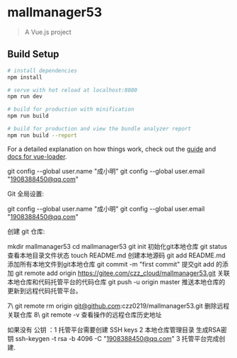 # mallmanager53

> A Vue.js project

## Build Setup

``` bash
# install dependencies
npm install

# serve with hot reload at localhost:8080
npm run dev

# build for production with minification
npm run build

# build for production and view the bundle analyzer report
npm run build --report
```

For a detailed explanation on how things work, check out the [guide](http://vuejs-templates.github.io/webpack/) and [docs for vue-loader](http://vuejs.github.io/vue-loader).

git config --global user.name "成小明"
git config --global user.email "1908388450@qq.com"


Git 全局设置:

git config --global user.name "成小明"
git config --global user.email "1908388450@qq.com"

创建 git 仓库:

mkdir mallmanager53
cd mallmanager53
git init    初始化git本地仓库
git status     查看本地目录文件状态
touch README.md     创建本地源码
git add README.md   添加所有本地文件到git本地仓库
git commit -m "first commit"    提交git add 的添加
git remote add origin https://gitee.com/czz_cloud/mallmanager53.git     关联本地仓库和代码托管平台的代码仓库
git push -u origin master   推送本地仓库的更新到远程代码托管平台。

7\  git remote rm origin  git@github.com:czz0219/mallmanager53.git 删除远程关联仓库
8\  git remote -v 查看操作的远程仓库历史地址

如果没有 公钥 ：1 托管平台需要创建 SSH keys
                2   本地仓库管理目录 生成RSA密钥    ssh-keygen -t rsa -b 4096 -C "1908388450@qq.com"
                3 托管平台完成创建.



